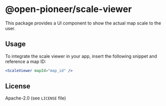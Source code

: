 # @open-pioneer/scale-viewer

This package provides a UI component to show the actual map scale to the user.

## Usage

To integrate the scale viewer in your app, insert the following snippet and reference a map ID:

```jsx
<ScaleViewer mapId="map_id" />
```

## License

Apache-2.0 (see `LICENSE` file)

